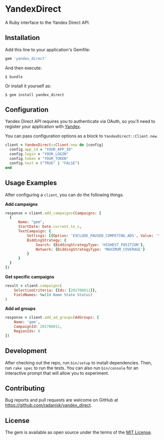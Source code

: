 # YandexDirect

A Ruby interface to the Yandex Direct API.

## Installation

Add this line to your application's Gemfile:

```ruby
gem 'yandex_direct'
```

And then execute:

    $ bundle

Or install it yourself as:

    $ gem install yandex_direct

## Configuration

Yandex Direct API requires you to authenticate via OAuth, so you'll need to register your application with [Yandex](https://oauth.yandex.ru/client/new).

You can pass configuration options as a block to `YandexDirect::Client.new`.

```ruby
client = YandexDirect::Client.new do |config|
  config.app_id = "YOUR_APP_ID"
  config.login = "YOUR_LOGIN"
  config.token = "YOUR_TOKEN"
  config.test = ("TRUE" | "FALSE")
end
```

## Usage Examples
After configuring a `client`, you can do the following things.

**Add campaigns**

```ruby
response = client.add_campaigns(Campaigns: [
  {
      Name: "gem",
      StartDate: Date.current.to_s,
      TextCampaign: {
          Settings: [{Option: 'EXCLUDE_PAUSED_COMPETING_ADS', Value: 'YES'}],
          BiddingStrategy: {
              Search: {BiddingStrategyType: 'HIGHEST_POSITION'},
              Network: {BiddingStrategyType: 'MAXIMUM_COVERAGE'}
          }
      }
  }
])
```

**Get specific campaigns**

```ruby
result = client.campaigns(
    SelectionCriteria: {Ids: [201708011]},
    FieldNames: %w(Id Name State Status)
)
```

**Add ad groups**

```ruby
response = client.add_ad_groups(AdGroups: [
    Name: 'gem',
    CampaignId: 201708011,
    RegionIds: 0
])
```


## Development

After checking out the repo, run `bin/setup` to install dependencies. Then, run `rake spec` to run the tests. You can also run `bin/console` for an interactive prompt that will allow you to experiment.

## Contributing

Bug reports and pull requests are welcome on GitHub at https://github.com/radanisk/yandex_direct.

## License

The gem is available as open source under the terms of the [MIT License](https://opensource.org/licenses/MIT).
